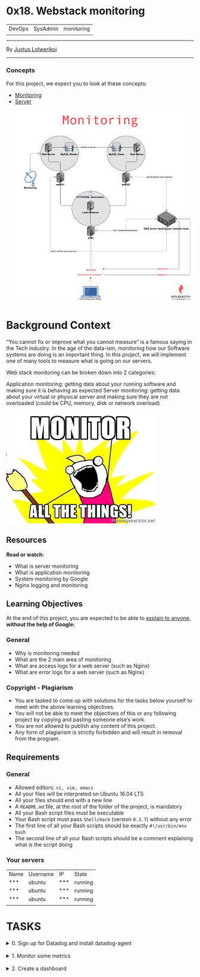 # 0x18. Webstack monitoring

| | | |
|-|-|-|
| DevOps | SysAdmin | monitoring |
| | | |

___________________

By [Justus Lolwerikoi](https://github.com/devbojack)

___________________

### Concepts
For this project, we expect you to look at these concepts:
* [Monitoring](https://intranet.alxswe.com/concepts/13)
* [Server](https://intranet.alxswe.com/concepts/67)

![](/0x18-webstack_monitoring/images/monitoring.png)


# Background Context
“You cannot fix or improve what you cannot measure” is a famous saying in the Tech industry. In the age of the data-ism, monitoring how our Software systems are doing is an important thing. In this project, we will implement one of many tools to measure what is going on our servers.

Web stack monitoring can be broken down into 2 categories:

Application monitoring: getting data about your running software and making sure it is behaving as expected
Server monitoring: getting data about your virtual or physical server and making sure they are not overloaded (could be CPU, memory, disk or network overload)


![](/0x18-webstack_monitoring/images/monitor_meme.jpeg)


## Resources
**Read or watch:**

* What is server monitoring
* What is application monitoring
* System monitoring by Google
* Nginx logging and monitoring

## Learning Objectives
At the end of this project, you are expected to be able to [explain to anyone](https://intranet.alxswe.com/rltoken/Bd9r8twsVT3S_8j7-kOLrg), **without the help of Google:**

### General
* Why is monitoring needed
* What are the 2 main area of monitoring
* What are access logs for a web server (such as Nginx)
* What are error logs for a web server (such as Nginx)

### Copyright - Plagiarism
* You are tasked to come up with solutions for the tasks below yourself to meet with the above learning objectives.
* You will not be able to meet the objectives of this or any following project by copying and pasting someone else’s work.
* You are not allowed to publish any content of this project.
* Any form of plagiarism is strictly forbidden and will result in removal from the program.

## Requirements
### General
* Allowed editors: `vi, vim, emacs`
* All your files will be interpreted on Ubuntu 16.04 LTS
* All your files should end with a new line
* A `README.md` file, at the root of the folder of the project, is mandatory
* All your Bash script files must be executable
* Your Bash script must pass `Shellcheck` (version `0.3.7`) without any error
* The first line of all your Bash scripts should be exactly `#!/usr/bin/env bash`
* The second line of all your Bash scripts should be a comment explaining what is the script doing


### Your servers
| | | | |
|-|-|-|-|
| Name | Username | IP | State |
| ***	| ubuntu |  *** | running |	
| *** | ubuntu | *** | running	|
| *** | ubuntu	| *** | running |
| | | | |


# TASKS

<details>
<summary>0. Sign up for Datadog and install datadog-agent</summary>

______________

For this task head to [https://www.datadoghq.com/](https://intranet.alxswe.com/rltoken/Ufs6rTHMET5LB1Uoylx0nw) and sign up for a free `Datadog` account. When signing up, you’ll have the option of selecting statistics from your current stack that `Datadog` can monitor for you. Once you have an account set up, follow the instructions given on the website to install the `Datadog` agent.

![](/0x18-webstack_monitoring/images/task0.png)

* Sign up for Datadog - **Please make sure you are using the US website of Datagog (https://app.datadoghq.com)**
* Use the US1 region
* Install `datadog-agent on web-01`
* Create an `application key`
* Copy-paste in your Intranet user profile ([here](https://intranet.alxswe.com/rltoken/elXu5CcaGpeK7GxerBb7wQ)) your DataDog API key and your DataDog application key.
* Your server `web-01` should be visible in Datadog under the host name `XX-web-01`
    * You can validate it by using this [API](https://intranet.alxswe.com/rltoken/5BtVPmgzhb96y7jZDGGHOQ)
    * If needed, you will need to update the hostname of your server

________________

**Repo:**
- GitHub repository: `alx-system_engineering-devops`
- Directory: `0x18-webstack_monitoring`
___________________

</details>

<br>

<details>
<summary>1. Monitor some metrics</summary>

________________

Among the litany of data your monitoring service can report to you are system metrics. You can use these metrics to determine statistics such as reads/writes per second, which can help your company determine if/how they should scale. Set up some `monitors` within the `Datadog` dashboard to monitor and alert you of a few. You can read about the various system metrics that you can monitor here: [System Check](https://intranet.alxswe.com/rltoken/4RPOEVDTqKXuvyU4Gkj2Bw).

![](/0x18-webstack_monitoring/images/task1.png)

* Set up a monitor that checks the number of read requests issued to the device per second.
* Set up a monitor that checks the number of write requests issued to the device per second.

________________

**Repo:**

- GitHub repository: `alx-system_engineering-devops`
- Directory: `0x18-webstack_monitoring`

________________
</details>


<br>

<details>
<summary>2. Create a dashboard</summary>

_______________
Now create a dashboard with different metrics displayed in order to get a few different visualizations.

Create a new `dashboard`
Add at least `4 widgets` to your dashboard. They can be of any type and monitor whatever you’d like
Create the answer file `2-setup_datadog` which has the `dashboard_id` on the first line. **Note**: in order to get the id of your dashboard, you may need to use [Datadog’s API](https://intranet.alxswe.com/rltoken/QhlPcQqUocwWcOkZ9s4mWQ)

________________

**Repo:**

- GitHub repository: `alx-system_engineering-devops`
- Directory: `0x18-webstack_monitoring`
- File: `2-setup_datadog`
________________

</details>